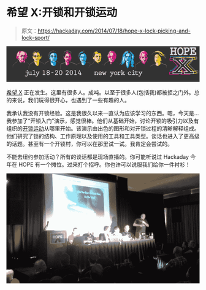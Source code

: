 # 希望 X:开锁和开锁运动

> 原文：<https://hackaday.com/2014/07/18/hope-x-lock-picking-and-lock-sport/>

![hopex_web_topbar_b](img/0e3d138a4a6e3bf83ead00c154ae3dc9.png)

[希望 X](www.hope.net) 正在发生。这里有很多人。成吨。以至于很多人(包括我)都被拒之门外。总的来说，我们玩得很开心，也遇到了一些有趣的人。

我承认我没有开锁经验。这是我很久以来一直认为应该学习的东西。嗯，今天是…我参加了“开锁入门”演示，感觉很棒。他们从基础开始，讨论开锁的吸引力以及有组织的[开锁运动](http://en.wikipedia.org/wiki/Locksport)从哪里开始。该演示由出色的图形和对开锁过程的清晰解释组成。他们研究了锁的结构、工作原理以及使用的工具和工具类型。谈话也进入了更高级的话题。甚至有一个开锁村，你可以在那里试一试。我肯定会尝试的。

不能去纽约参加活动？所有的谈话都是现场直播的。你可能听说过 Hackaday 今年在 HOPE 有一个摊位。过来打个招呼。你也许可以说服我们给你一件衬衫！

![hope x lockpicking](img/307895faeeb1b539e1059a3f7e0ed6dd.png)